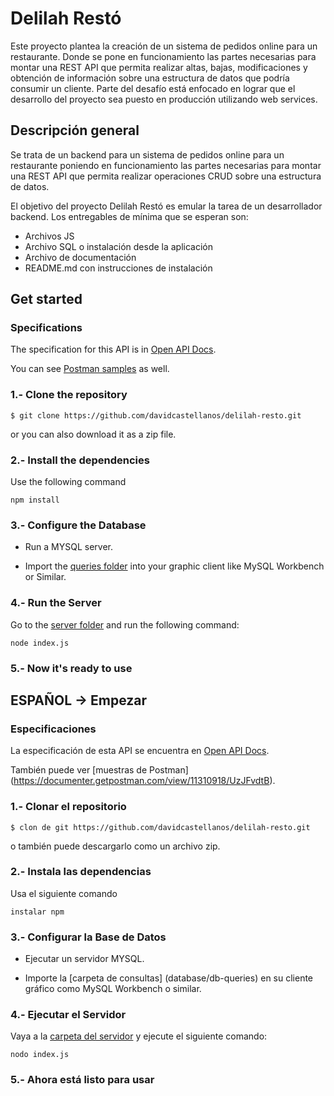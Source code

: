 # Delilah Restó

Este proyecto plantea la creación de un sistema de pedidos online para un restaurante. Donde se pone en funcionamiento las partes necesarias para montar una REST API que permita realizar altas, bajas, modificaciones y obtención de información sobre una estructura de datos que podría consumir un cliente. Parte del desafío está enfocado en lograr que el desarrollo del proyecto sea puesto en producción utilizando web services.

## Descripción general
Se trata de un backend para un sistema de pedidos online para un restaurante poniendo en funcionamiento las partes necesarias para montar una REST API que permita realizar operaciones CRUD sobre una estructura de datos.

El objetivo del proyecto Delilah Restó es emular la tarea de un desarrollador backend. Los entregables de mínima que se esperan son:

- Archivos JS
- Archivo SQL o instalación desde la aplicación
- Archivo de documentación
- README.md con instrucciones de instalación


## Get started

### Specifications

The specification for this API is in [Open API Docs](/spec.yaml).

You can see [Postman samples](https://documenter.getpostman.com/view/11310918/UzJFvdtB) as well.

### 1.- Clone the repository

```
$ git clone https://github.com/davidcastellanos/delilah-resto.git
```

or you can also download it as a zip file.

### 2.- Install the dependencies

Use the following command

```
npm install
```

### 3.- Configure the Database

- Run a MYSQL server.

- Import the [queries folder](database/db-queries) into your graphic client like MySQL Workbench or Similar.

### 4.- Run the Server

Go to the [server folder](/server/) and run the following command:
```
node index.js
```
### 5.- Now it's ready to use 


## ESPAÑOL ->  Empezar

### Especificaciones

La especificación de esta API se encuentra en [Open API Docs](/spec.yaml).

También puede ver [muestras de Postman] (https://documenter.getpostman.com/view/11310918/UzJFvdtB).

### 1.- Clonar el repositorio

```
$ clon de git https://github.com/davidcastellanos/delilah-resto.git
```

o también puede descargarlo como un archivo zip.

### 2.- Instala las dependencias

Usa el siguiente comando

```
instalar npm
```

### 3.- Configurar la Base de Datos

- Ejecutar un servidor MYSQL.

- Importe la [carpeta de consultas] (database/db-queries) en su cliente gráfico como MySQL Workbench o similar.

### 4.- Ejecutar el Servidor

Vaya a la [carpeta del servidor](/server/) y ejecute el siguiente comando:
```
nodo index.js
```
### 5.- Ahora está listo para usar
